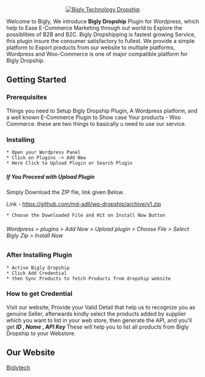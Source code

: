 <p align="center"><a href="http://dropship.biglytech.net/"><img src="http://dropship.biglytech.net/images/bigly-gradiant.svg" alt="Bigly Technology Dropship"></a></p>

Welcome to Bigly, We introduce <b>Bigly Dropship</b> Plugin for Wordpress, which help to Ease E-Commerce Marketing through out world to Explore the possiblities of B2B and B2C. Bigly Dropshipping is fastest growing Service, this plugin insure the consumer satisfactory to fullest. We provide a simple platform to Export products from our website to multiple platforms, Wordpress and Woo-Commerce is one of major compatible platform for Bigly Dropship.

## Getting Started

### Prerequisites

Things you need to Setup Bigly Dropship Plugin, A Wordpress platform, and a well known E-Commerce Plugin to Show case Your products - Woo Commerce. these are two things to basically u need to use our service.

### Installing
```
* Open your Wordpress Panel
* Click on Plugins -> Add New
* Here Click to Upload Plugin or Search Plugin
```
##### If You Proceed with Upload Plugin
Simply Download the ZIP file, link given Below.

Link - https://github.com/md-adil/wp-dropship/archive/v1.zip
```
* Choose the Downloaded File and Hit on Install Now Button
```
###### Wordpress > plugins > Add New > Upload plugin > Choose File > Select Bigly Zip > Install Now


### After Installing Plugin
```
* Active Bigly Dropship
* Click Add Credential
* then Sync Products to fetch Products from dropship website
```

### How to get Credential

Visit our website, Provide your Valid Detail that help us to recognize you as genuine Seller, afterwards kindly select the products added by supplier which you want to list in your web store, then generate the API, and you'll get <b>  _ID_ , _Name_ , _API Key_ </b>
These will help you to list all products from Bigly Dropship to your Webstore.

## Our Website
[Biglytech](http://www.dropshop.biglytech.net)
